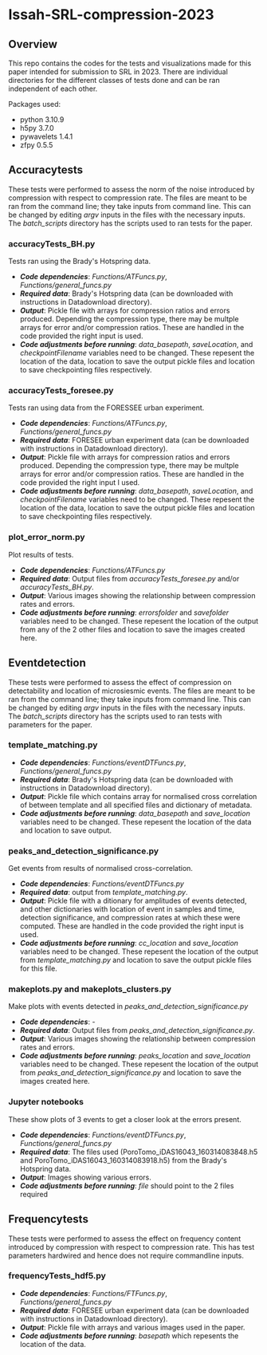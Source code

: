 # Issah-SRL-compression-2023

## Overview

This repo contains the codes for the tests and visualizations made for this paper intended for submission to SRL in 2023. There are individual directories for the different classes of tests done and can be ran independent of each other.

Packages used:

- python 3.10.9
- h5py 3.7.0
- pywavelets 1.4.1
- zfpy 0.5.5

## Accuracytests

These tests were performed to assess the norm of the noise introduced by compression with respect to compression rate. The files are meant to be ran from the command line; they take inputs from command line. This can be changed by editing *argv* inputs in the files with the necessary inputs. The *batch_scripts* directory has the scripts used to ran tests for the paper.

### accuracyTests_BH.py

Tests ran using the Brady's Hotspring data.

- ***Code dependencies***: *Functions/ATFuncs.py*, *Functions/general_funcs.py*
- ***Required data***: Brady's Hotspring data (can be downloaded with instructions in Datadownload directory).
- ***Output***: Pickle file with arrays for compression ratios and errors produced. Depending the compression type, there may be multple arrays for error and/or compression ratios. These are handled in the code provided the right input is used.
- ***Code adjustments before running***: *data_basepath*, *saveLocation*, and *checkpointFilename* variables need to be changed. These repesent the location of the data, location to save the output pickle files and location to save checkpointing files respectively.

### accuracyTests_foresee.py

Tests ran using data from the FORESSEE urban experiment.

- ***Code dependencies***: *Functions/ATFuncs.py*, *Functions/general_funcs.py*
- ***Required data***: FORESEE urban experiment data (can be downloaded with instructions in Datadownload directory).
- ***Output***: Pickle file with arrays for compression ratios and errors produced. Depending the compression type, there may be multple arrays for error and/or compression ratios. These are handled in the code provided the right input I used.
- ***Code adjustments before running***: *data_basepath*, *saveLocation*, and *checkpointFilename* variables need to be changed. These repesent the location of the data, location to save the output pickle files and location to save checkpointing files respectively.

### plot_error_norm.py

Plot results of tests.

- ***Code dependencies***: *Functions/ATFuncs.py*
- ***Required data***: Output files from *accuracyTests_foresee.py* and/or *accuracyTests_BH.py*.
- ***Output***: Various images showing the relationship between compression rates and errors.
- ***Code adjustments before running***: *errorsfolder* and *savefolder* variables need to be changed. These repesent the location of the output from any of the 2 other files and location to save the images created here.

## Eventdetection

These tests were performed to assess the effect of compression on detectability and location of microsiesmic events. The files are meant to be ran from the command line; they take inputs from command line. This can be changed by editing *argv* inputs in the files with the necessary inputs. The *batch_scripts* directory has the scripts used to ran tests with parameters for the paper.

### template_matching.py

- ***Code dependencies***: *Functions/eventDTFuncs.py*, *Functions/general_funcs.py*
- ***Required data***: Brady's Hotspring data (can be downloaded with instructions in Datadownload directory).
- ***Output***: Pickle file which contains array for normalised cross correlation of between template and all specified files and dictionary of metadata.
- ***Code adjustments before running***: *data_basepath* and *save_location* variables need to be changed. These repesent the location of the data and location to save output.

### peaks_and_detection_significance.py

Get events from results of normalised cross-correlation.

- ***Code dependencies***: *Functions/eventDTFuncs.py*
- ***Required data***: output from *template_matching.py*.
- ***Output***: Pickle file with a ditionary for amplitudes of events detected, and other dictionaries with location of event in samples and time, detection significance, and compression rates at which these were computed. These are handled in the code provided the right input is used.
- ***Code adjustments before running***: *cc_location* and *save_location* variables need to be changed. These repesent the location of the output from *template_matching.py* and location to save the output pickle files for this file.

### makeplots.py and makeplots_clusters.py

Make plots with events detected in *peaks_and_detection_significance.py*

- ***Code dependencies***: -
- ***Required data***: Output files from *peaks_and_detection_significance.py*.
- ***Output***: Various images showing the relationship between compression rates and errors.
- ***Code adjustments before running***: *peaks_location* and *save_location* variables need to be changed. These repesent the location of the output from *peaks_and_detection_significance.py* and location to save the images created here.

### Jupyter notebooks

These show plots of 3 events to get a closer look at the errors present.

- ***Code dependencies***: *Functions/eventDTFuncs.py*, *Functions/general_funcs.py*
- ***Required data***: The files used (PoroTomo_iDAS16043_160314083848.h5 and PoroTomo_iDAS16043_160314083918.h5) from the Brady's Hotspring data.
- ***Output***: Images showing various errors.
- ***Code adjustments before running***: *file* should point to the 2 files required

## Frequencytests

These tests were performed to assess the effect on frequency content introduced by compression with respect to compression rate. This has test parameters hardwired and hence does not require commandline inputs.

### frequencyTests_hdf5.py

- ***Code dependencies***: *Functions/FTFuncs.py*, *Functions/general_funcs.py*
- ***Required data***: FORESEE urban experiment data (can be downloaded with instructions in Datadownload directory).
- ***Output***: Pickle file with arrays and various images used in the paper. 
- ***Code adjustments before running***: *basepath* which repesents the location of the data.
